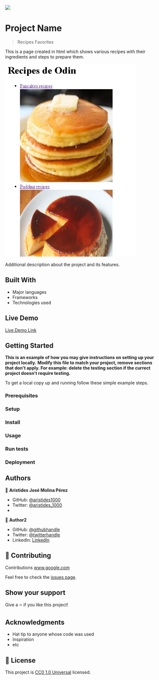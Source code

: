 ![](https://img.shields.io/badge/Uneweb-blue)

# Project Name

> Recipes Favorites

This is a page created in html which shows various recipes with their ingredients and steps to prepare them.


![screenshot](./Captura.PNG)

Additional description about the project and its features.

## Built With

- Major languages 
- Frameworks
- Technologies used

## Live Demo

[Live Demo Link](https://josertgg.github.io/odin-recipes/)


## Getting Started

**This is an example of how you may give instructions on setting up your project locally.**
**Modify this file to match your project, remove sections that don't apply. For example: delete the testing section if the currect project doesn't require testing.**


To get a local copy up and running follow these simple example steps.

### Prerequisites 

### Setup

### Install

### Usage

### Run tests

### Deployment



## Authors

👤 **Arístides José Molina Pérez**

- GitHub: [@aristides1000](https://github.com/@JoseRafaelTaracheGonzalez)
- Twitter: [@aristides_1000](https://twitter.com/FakeDude)
-

👤 **Author2**

- GitHub: [@githubhandle](https://github.com/     )
- Twitter: [@twitterhandle](https://twitter.com/FakeDude)
- LinkedIn: [LinkedIn](https://josertgg.github.io/odin-recipes/)

## 🤝 Contributing

Contributions www.google.com

Feel free to check the [issues page](issues/).

## Show your support

Give a ⭐️ if you like this project!

## Acknowledgments

- Hat tip to anyone whose code was used
- Inspiration
- etc

## 📝 License

This project is [CC0 1.0 Universal](LICENSE) licensed.